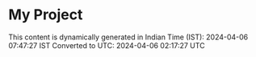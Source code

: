 # My Project

This content is dynamically generated in Indian Time (IST): 2024-04-06 07:47:27 IST
Converted to UTC: 2024-04-06 02:17:27 UTC

